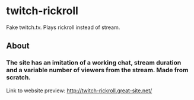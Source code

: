 # twitch-rickroll
Fake twitch.tv. Plays rickroll instead of stream.

## About
### The site has an imitation of a working chat, stream duration and a variable number of viewers from the stream. Made from scratch.

Link to website preview: http://twitch-rickroll.great-site.net/
